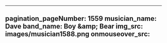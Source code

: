 ------
pagination_pageNumber: 1559
musician_name: Dave
band_name: Boy &amp;amp; Bear
img_src: images/musician1588.png
onmouseover_src: 
------